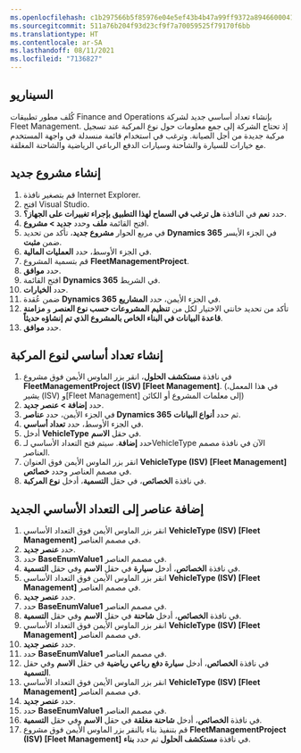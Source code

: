 ```yaml
---
ms.openlocfilehash: c1b297566b5f85976e04e5ef43b4b47a99ff9372a89466000410cee9d156d8b2
ms.sourcegitcommit: 511a76b204f93d23cf9f7a70059525f79170f6bb
ms.translationtype: HT
ms.contentlocale: ar-SA
ms.lasthandoff: 08/11/2021
ms.locfileid: "7136827"
---
```

## <a name="scenario"></a>السيناريو

كُلف مطور تطبيقات Finance and Operations بإنشاء تعداد أساسي جديد لشركة Fleet Management. إذ تحتاج الشركة إلى جمع معلومات حول نوع المركبة عند تسجيل مركبة جديدة من أجل الصيانة. وترغب في استخدام قائمة منسدلة في واجهة المستخدم مع خيارات للسيارة والشاحنة وسيارات الدفع الرباعي الرياضية والشاحنة المغلقة.


## <a name="create-a-new-project"></a>إنشاء مشروع جديد

1.  قم بتصغير نافذة Internet Explorer. 
2.  افتح Visual Studio.
3.  حدد **نعم** في النافذة **هل ترغب في السماح لهذا التطبيق بإجراء تغييرات على الجهاز؟**.
2.  افتح القائمة **ملف** وحدد **جديد > مشروع**.
2.  في مربع الحوار **مشروع جديد**، تأكد من تحديد **Dynamics 365** في الجزء الأيسر ضمن **مثبت**.
3.  في الجزء الأوسط، حدد **العمليات المالية**.
4.  قم بتسمية المشروع **FleetManagementProject**.
5.  حدد **موافق**.
6.  افتح القائمة **Dynamics 365** في الشريط.
7.  حدد **الخيارات**.
8.  ضمن عُقدة **Dynamics 365** في الجزء الأيمن، حدد **المشاريع**.
9. تأكد من تحديد خانتي الاختيار لكل من **تنظيم المشروعات حسب نوع العنصر** و **مزامنة قاعدة البيانات في البناء الخاص بالمشروع الذي تم إنشاؤه حديثاً**.
10. حدد **موافق**.

## <a name="create-a-base-enumeration-for-vehicle-type"></a>إنشاء تعداد أساسي لنوع المركبة

1. في نافذة **مستكشف الحلول**، انقر بزر الماوس الأيمن فوق مشروع **FleetManagementProject (ISV) [Fleet Management]**. (في هذا المعمل، يشير (ISV) و[Fleet Management] إلى معلمات المشروع أو الكائن)
2. حدد **إضافة > عنصر جديد**.
3. في الجزء الأيمن، حدد **عناصر Dynamics 365** ثم حدد **أنواع البيانات**.
4. في الجزء الأوسط، حدد **تعداد أساسي**.
5. أدخل **VehicleType** في حقل **الاسم**.
6. حدد **إضافة**. سيتم فتح التعداد الأساسي لـVehicleType الآن في نافذة مصمم العناصر.
7. انقر بزر الماوس الأيمن فوق العنوان **VehicleType (ISV) [Fleet Management]** في مصمم العناصر وحدد **خصائص**.
8. في نافذة **الخصائص**، في حقل **التسمية**، أدخل **نوع المركبة**.

## <a name="add-elements-to-the-new-base-enumeration"></a>إضافة عناصر إلى التعداد الأساسي الجديد

1.  انقر بزر الماوس الأيمن فوق التعداد الأساسي **VehicleType (ISV) [Fleet Management]** في مصمم العناصر.
2.  حدد **عنصر جديد**.
3.  حدد **BaseEnumValue1** في مصمم العناصر.
4.  في نافذة **الخصائص**، أدخل **سيارة** في حقل **الاسم** وفي حقل **التسمية**.
5.  انقر بزر الماوس الأيمن فوق التعداد الأساسي **VehicleType (ISV) [Fleet Management]** في مصمم العناصر.
6.  حدد **عنصر جديد**.
7.  حدد **BaseEnumValue1** في مصمم العناصر.
8.  في نافذة **الخصائص**، أدخل **شاحنة** في حقل **الاسم** وفي حقل **التسمية**.
9.  انقر بزر الماوس الأيمن فوق التعداد الأساسي **VehicleType (ISV) [Fleet Management]** في مصمم العناصر.
10. حدد **عنصر جديد**.
11. حدد **BaseEnumValue1** في مصمم العناصر.
12. في نافذة **الخصائص**، أدخل **سيارة دفع رباعي رياضية** في حقل **الاسم** وفي حقل **التسمية**.
13. انقر بزر الماوس الأيمن فوق التعداد الأساسي **VehicleType (ISV) [Fleet Management]** في مصمم العناصر.
14. حدد **عنصر جديد**.
15. حدد **BaseEnumValue1** في مصمم العناصر.
16. في نافذة **الخصائص**، أدخل **شاحنة مغلقة** في حقل **الاسم** وفي حقل **التسمية**.
17. قم بتنفيذ بناء بالنقر بزر الماوس الأيمن فوق مشروع **FleetManagementProject (ISV) [Fleet Management]** في نافذة **مستكشف الحلول** ثم حدد **بناء**.


